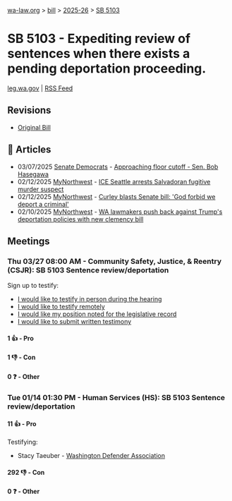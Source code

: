 [wa-law.org](/) > [bill](/bill/) > [2025-26](/bill/2025-26/) > [SB 5103](/bill/2025-26/sb/5103/)

# SB 5103 - Expediting review of sentences when there exists a pending deportation proceeding.
[leg.wa.gov](https://app.leg.wa.gov/billsummary?BillNumber=5103&Year=2025&Initiative=false) | [RSS Feed](./rss.xml)

## Revisions
* [Original Bill](1/)

## 📰 Articles
* 03/07/2025 [Senate Democrats](/org/senate_democrats/) - [Approaching floor cutoff - Sen. Bob Hasegawa](https://senatedemocrats.wa.gov/hasegawa/2025/03/06/approaching-floor-cutoff/#:~:text=5103)
* 02/12/2025 [MyNorthwest](/org/mynorthwest/) - [ICE Seattle arrests Salvadoran fugitive murder suspect](https://mynorthwest.com/ktth/ice-seattle-salvadoran-murder/4044869#:~:text=Senate%20Bill%205103)
* 02/12/2025 [MyNorthwest](/org/mynorthwest/) - [Curley blasts Senate bill: 'God forbid we deport a criminal'](https://mynorthwest.com/john-curley/curley-deport-criminal/4044052#:~:text=Senate%20Bill%205103)
* 02/10/2025 [MyNorthwest](/org/mynorthwest/) - [WA lawmakers push back against Trump's deportation policies with new clemency bill](https://mynorthwest.com/mynorthwest-politics/wa-trump-policies/4043376#:~:text=Senate%20Bill%205103)

## Meetings
### Thu 03/27 08:00 AM - Community Safety, Justice, & Reentry (CSJR): SB 5103 Sentence review/deportation
Sign up to testify:
* [I would like to testify in person during the hearing](https://app.leg.wa.gov/csi/Testifier/Add?chamber=House&mId=33123&aId=166078&caId=26747&tId=1)
* [I would like to testify remotely](https://app.leg.wa.gov/csi/Testifier/Add?chamber=House&mId=33123&aId=166078&caId=26747&tId=2)
* [I would like my position noted for the legislative record](https://app.leg.wa.gov/csi/Testifier/Add?chamber=House&mId=33123&aId=166078&caId=26747&tId=3)
* [I would like to submit written testimony](https://app.leg.wa.gov/csi/Testifier/Add?chamber=House&mId=33123&aId=166078&caId=26747&tId=4)

#### 1 👍 - Pro

#### 1 👎 - Con

#### 0 ❓ - Other

### Tue 01/14 01:30 PM - Human Services (HS): SB 5103 Sentence review/deportation
#### 11 👍 - Pro
Testifying:
* Stacy Taeuber - [Washington Defender Association](/org/washington_defender_association/)

#### 292 👎 - Con

#### 0 ❓ - Other
